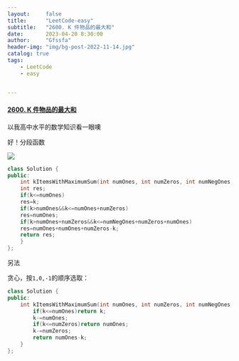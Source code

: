 ```yaml
---
layout:     false
title:      "LeetCode-easy"
subtitle:   "2600. K 件物品的最大和"
date:       2023-04-20 8:30:00
author:     "Gfssfa"
header-img: "img/bg-post-2022-11-14.jpg"
catalog: true
tags:
    - LeetCode
    - easy


---
```


#### [2600. K 件物品的最大和](https://leetcode.cn/problems/k-items-with-the-maximum-sum/)

以我高中水平的数学知识看一眼噢

好！分段函数

![](https://gfssfa-github.oss-cn-shanghai.aliyuncs.com/posts/leetcode/leetcode-easy-2600.jpg)


```c++
class Solution {
public:
    int kItemsWithMaximumSum(int numOnes, int numZeros, int numNegOnes, int k) {
    int res;
    if(k<=numOnes)
    res=k;
    if(k>numOnes&&k<=numOnes+numZeros)
    res=numOnes;
    if(k>numOnes+numZeros&&k<=numNegOnes+numZeros+numOnes)
    res=numOnes+numOnes+numZeros-k;
    return res;
    }
};
```

 另法

贪心，按`1,0,-1`的顺序选取：

```c++
class Solution {
public:
    int kItemsWithMaximumSum(int numOnes, int numZeros, int numNegOnes, int k) {
        if(k<=numOnes)return k;
        k-=numOnes;
        if(k<=numZeros)return numOnes;
        k-=numZeros;
        return numOnes-k;
    }
};

```

